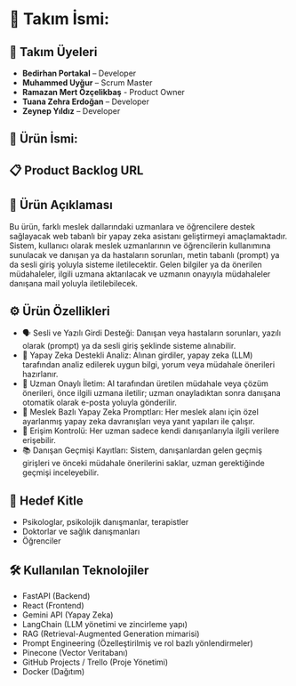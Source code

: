 # 🧠 Takım İsmi: 

## 👥 Takım Üyeleri
- **Bedirhan Portakal** – Developer
- **Muhammed Uyğur** – Scrum Master
- **Ramazan Mert Özçelikbaş** - Product Owner
- **Tuana Zehra Erdoğan** – Developer
- **Zeynep Yıldız** – Developer

## 🤖 Ürün İsmi: 

## 📋 Product Backlog URL


## 📝 Ürün Açıklaması
Bu ürün, farklı meslek dallarındaki uzmanlara ve öğrencilere destek sağlayacak web tabanlı bir yapay zeka asistanı geliştirmeyi amaçlamaktadır. Sistem, kullanıcı olarak meslek uzmanlarının ve öğrencilerin kullanımına sunulacak ve danışan ya da hastaların sorunları, metin tabanlı (prompt) ya da sesli giriş yoluyla sisteme iletilecektir.
Gelen bilgiler ya da önerilen müdahaleler, ilgili uzmana aktarılacak ve uzmanın onayıyla müdahaleler danışana mail yoluyla iletilebilecek.


## ⚙️ Ürün Özellikleri
- 🗣️ Sesli ve Yazılı Girdi Desteği: Danışan veya hastaların sorunları, yazılı olarak (prompt) ya da sesli giriş şeklinde sisteme alınabilir.
- 🤖 Yapay Zeka Destekli Analiz: Alınan girdiler, yapay zeka (LLM) tarafından analiz edilerek uygun bilgi, yorum veya müdahale önerileri hazırlanır.
- 📨 Uzman Onaylı İletim: AI tarafından üretilen müdahale veya çözüm önerileri, önce ilgili uzmana iletilir; uzman onayladıktan sonra danışana otomatik olarak e-posta yoluyla gönderilir.
- 🧠 Meslek Bazlı Yapay Zeka Promptları: Her meslek alanı için özel ayarlanmış yapay zeka davranışları veya yanıt yapıları ile çalışır.
- 🔐 Erişim Kontrolü: Her uzman sadece kendi danışanlarıyla ilgili verilere erişebilir.
- 📚 Danışan Geçmişi Kayıtları: Sistem, danışanlardan gelen geçmiş girişleri ve önceki müdahale önerilerini saklar, uzman gerektiğinde geçmişi inceleyebilir.

## 🎯 Hedef Kitle
- Psikologlar, psikolojik danışmanlar, terapistler
- Doktorlar ve sağlık danışmanları
- Öğrenciler

## 🛠️ Kullanılan Teknolojiler
- FastAPI (Backend)
- React (Frontend)
- Gemini API (Yapay Zeka)
- LangChain (LLM yönetimi ve zincirleme yapı)
- RAG (Retrieval-Augmented Generation mimarisi)
- Prompt Engineering (Özelleştirilmiş ve rol bazlı yönlendirmeler)
- Pinecone (Vector Veritabanı)
- GitHub Projects / Trello (Proje Yönetimi)
- Docker (Dağıtım)


